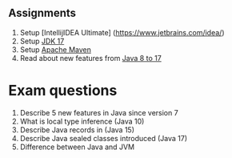 


## Assignments

1. Setup [IntellijIDEA Ultimate]  (https://www.jetbrains.com/idea/)
2. Setup [JDK 17](https://www.oracle.com/java/technologies/javase/jdk17-archive-downloads.html)
3. Setup  [Apache Maven](https://maven.apache.org/)
4. Read about new features from [Java 8 to 17](https://openjdk.java.net/projects/jdk/)


# Exam questions
1. Describe 5 new features in Java since version 7
2. What is local type inference (Java 10)
3. Describe Java records in (Java 15)
3. Describe Java sealed classes introduced (Java 17)
4. Difference between Java and JVM
